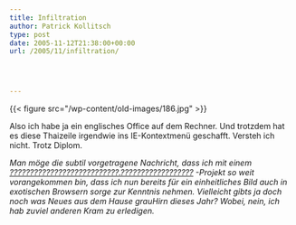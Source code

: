 ```yaml
---
title: Infiltration
author: Patrick Kollitsch
type: post
date: 2005-11-12T21:38:00+00:00
url: /2005/11/infiltration/




---
```

{{< figure src="/wp-content/old-images/186.jpg" >}}

Also ich habe ja ein englisches Office auf dem Rechner. Und trotzdem hat es diese Thaizeile irgendwie ins IE-Kontextmen&uuml; geschafft. Versteh ich nicht. Trotz Diplom.

_Man m&ouml;ge die subtil vorgetragene Nachricht, dass ich mit einem [???????????????????????????.??????????????????][1] -Projekt so weit vorangekommen bin, dass ich nun bereits f&uuml;r ein einheitliches Bild auch in exotischen Browsern sorge zur Kenntnis nehmen. Vielleicht gibts ja doch noch was Neues aus dem Hause grauHirn dieses Jahr? Wobei, nein, ich hab zuviel anderen Kram zu erledigen._

 [1]: http://grauhirn.org/